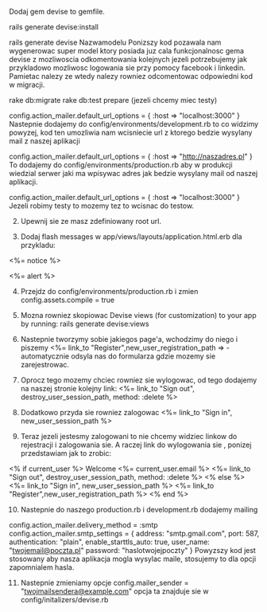 Dodaj gem devise to gemfile.

rails generate devise:install

rails generate devise Nazwamodelu
Ponizszy kod pozawala nam wygenerowac super model ktory posiada juz cala funkcjonalnosc gema devise z mozliwoscia odkomentowania kolejnych jezeli potrzebujemy jak przykladowo mozliwosc logowania sie przy pomocy facebook i linkedin. Pamietac nalezy ze wtedy nalezy rowniez odcomentowac odpowiedni kod w migracji.

rake db:migrate
rake db:test prepare (jezeli chcemy miec testy)

config.action_mailer.default_url_options = { :host => "localhost:3000" }
Nastepnie dodajemy do config/environments/development.rb to co widzimy powyzej, kod ten umozliwia nam wcisniecie url z ktorego bedzie wysylany mail z naszej aplikacji

config.action_mailer.default_url_options = { :host => "http://naszadres.pl" }
To dodajemy do config/environments/production.rb aby w produkcji wiedzial serwer jaki ma wpisywac adres jak bedzie wysylany mail od naszej aplikacji.

config.action_mailer.default_url_options = { :host => "localhost:3000" }
Jezeli robimy testy to mozemy tez to wcisnac do testow.

2. Upewnij sie ze masz zdefiniowany root url.

3. Dodaj flash messages w app/views/layouts/application.html.erb dla przykladu:
<p class="notice"><%= notice %></p>
<p class="alert"><%= alert %></p>

4. Przejdz do config/environments/production.rb i zmien 
config.assets.compile = true

5. Mozna rowniez skopiowac Devise views (for customization) to your app by running:
rails generate devise:views

6. Nastepnie tworzymy sobie jakiegos page'a, wchodzimy do niego i piszemy
<%= link_to "Register",new_user_registration_path => - automatycznie odsyla nas do formularza gdzie mozemy sie zarejestrowac.

7. Oprocz tego mozemy chciec rowniez sie wylogowac, od tego dodajemy na naszej stronie kolejny link:
<%= link_to "Sign out", destroy_user_session_path, method: :delete %>

8. Dodatkowo przyda sie rowniez zalogowac
<%= link_to "Sign in", new_user_session_path %>

9. Teraz jezeli jestesmy zalogowani to nie chcemy widziec linkow do rejestracji i zalogowania sie.
A raczej link do wylogowania sie , ponizej przedstawiam jak to zrobic:

<% if current_user %>
     Welcome <%= current_user.email %>
     <%= link_to "Sign out", destroy_user_session_path, method: :delete %>
<% else %>
     <%= link_to "Sign in", new_user_session_path %>
     <%= link_to "Register",new_user_registration_path %>
<% end %>

10. Nastepnie do naszego production.rb i development.rb dodajemy mailing 

config.action_mailer.delivery_method = :smtp
config.action_mailer.smtp_settings = {
     address: "smtp.gmail.com",
     port: 587,
     authentication: "plain",
     enable_starttls_auto: true,
     user_name: "twojemail@poczta.pl"
     password: "haslotwojejpoczty"
}
Powyzszy kod jest stosowany aby nasza aplikacja mogla wysylac maile, stosujemy to dla opcji zapomnialem hasla.

11. Nastepnie zmieniamy opcje config.mailer_sender = "twojmailsendera@example.com"
opcja ta znajduje sie w config/initalizers/devise.rb